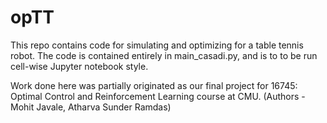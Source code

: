 # opTT

This repo contains code for simulating and optimizing for a table tennis robot.
The code is contained entirely in main_casadi.py, and is to to be run cell-wise Jupyter notebook style.



Work done here was partially originated as our final project for 16745: Optimal Control and Reinforcement Learning course at CMU.
(Authors - Mohit Javale, Atharva Sunder Ramdas)
